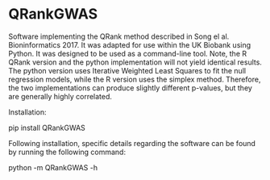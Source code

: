 # QRankGWAS
 Software implementing the QRank method described in Song el al. Bioninformatics 2017. It was adapted for use within the UK Biobank using Python. It was designed to be used as a command-line tool. Note, the R QRank version and the python implementation will not yield identical results. The python version uses Iterative Weighted Least Squares to fit the null regression models, while the R version uses the simplex method. Therefore, the two implementations can produce slightly different p-values, but they are generally highly correlated.

Installation:

pip install QRankGWAS

Following installation, specific details regarding the software can be found by running the following command:

python -m QRankGWAS -h
